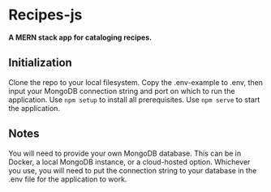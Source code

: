 # Recipes-js
**A MERN stack app for cataloging recipes.**

## Initialization
Clone the repo to your local filesystem. 
Copy the .env-example to .env, then input your MongoDB connection string and port on which to run the application.
Use `npm setup` to install all prerequisites.
Use `npm serve` to start the application.

## Notes
You will need to provide your own MongoDB database. This can be in Docker, a local MongoDB instance, or a cloud-hosted option. Whichever you use, you will need to put the connection string to your database in the .env file for the application to work.
